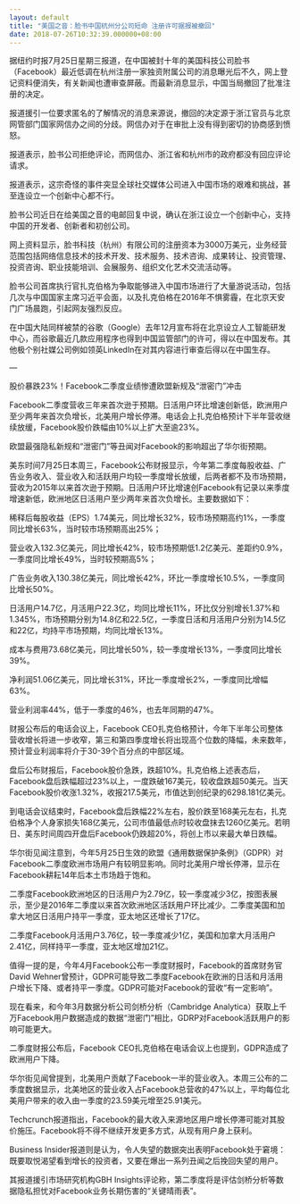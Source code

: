 ```yaml
---
layout: default
title: "美国之音：脸书中国杭州分公司短命 注册许可据报被撤回"
date: 2018-07-26T10:32:39.000000+08:00
---
```


据纽约时报7月25日星期三报道，在中国被封十年的美国科技公司脸书（Facebook）最近低调在杭州注册一家独资附属公司的消息曝光后不久，网上登记资料便消失，有关新闻也遭审查屏蔽。而最新消息显示，中国当局撤回了批准注册的决定。

报道援引一位要求匿名的了解情况的消息来源说，撤回的决定源于浙江官员与北京网管部门国家网信办之间的分歧。网信办对于在审批上没有得到密切的协商感到愤怒。

报道表示，脸书公司拒绝评论，而网信办、浙江省和杭州市的政府都没有回应评论请求。

报道表示，这宗奇怪的事件突显全球社交媒体公司进入中国市场的艰难和挑战，甚至连设立一个创新中心都不行。

脸书公司近日在给美国之音的电邮回复中说，确认在浙江设立一个创新中心，支持中国的开发者、创新者和初创公司。

网上资料显示，脸书科技（杭州）有限公司的注册资本为3000万美元，业务经营范围包括网络信息技术的技术开发、技术服务、技术咨询、成果转让、投资管理、投资咨询、职业技能培训、会展服务、组织文化艺术交流活动等。

脸书公司首席执行官扎克伯格为争取能够进入中国市场进行了大量游说活动，包括几次与中国国家主席习近平会面，以及扎克伯格在2016年不惧雾霾，在北京天安门广场晨跑，引起网友强烈反应。

在中国大陆同样被禁的谷歌（Google）去年12月宣布将在北京设立人工智能研发中心，而谷歌最近几款应用程序也得到中国监管部门的许可，得以在中国发布。其他极个别社媒公司例如领英LinkedIn在对其内容进行审查后得以在中国生存。

—

股价暴跌23%！Facebook二季度业绩惨遭欧盟新规及“泄密门”冲击

Facebook二季度营收三年来首次逊于预期。日活用户环比增速创新低，欧洲用户至少两年来首次负增长，北美用户增长停滞。电话会上扎克伯格预计下半年营收继续放缓，Facebook股价跌幅由10%以上扩大至逾23%。

欧盟最强隐私新规和“泄密门”等丑闻对Facebook的影响超出了华尔街预期。

美东时间7月25日本周三，Facebook公布财报显示，今年第二季度每股收益、广告业务收入、营业收入和活跃用户均较一季度增长放缓，后两者都不及市场预期，营收为2015年以来首次逊于预期。日活用户环比增速创Facebook有记录以来季度增速新低，欧洲地区日活用户至少两年来首次负增长。主要数据如下：

稀释后每股收益（EPS）1.74美元，同比增长32%，较市场预期高约1%，一季度同比增长63%，当时较市场预期高出25%；


营业收入132.3亿美元，同比增长42%，较市场预期低1.2亿美元、差距约0.9%，一季度同比增长49%，当时较预期高5%；


广告业务收入130.38亿美元，同比增长42%，环比一季度增长10.5%，一季度同比增长50%。


日活用户14.7亿，月活用户22.3亿，均同比增长11%，环比仅分别增长1.37%和1.345%，市场预期分别为14.8亿和22.5亿，一季度日活和月活用户分别为14.5亿和22亿，均持平市场预期，均同比增长13%。


成本与费用73.68亿美元，同比增长50%，较一季度增长13%，一季度同比增长39%。


净利润51.06亿美元，同比增长31%，环比一季度增长2%，一季度同比增幅63%。


营业利润率44%，低于一季度的46%，也去年同期的47%。

财报公布后的电话会议上，Facebook CEO扎克伯格预计，今年下半年公司整体营收增长将进一步收窄，第三和第四季度增长将出现高个位数的降幅，未来数年，预计营业利润率将介于30-39个百分点的中部区域。

盘后公布财报后，Facebook股价急跌，跌超10%。扎克伯格上述表态后，Facebook盘后跌幅超过23%以上，一度跌破167美元，较收盘跌超50美元。当天Facebook股价收涨1.32%，收报217.5美元，市值达到创纪录的6298.181亿美元。

到电话会议结束时，Facebook盘后跌幅22%左右，股价跌至168美元左右，扎克伯格净个人身家损失168亿美元，公司市值最低点时较收盘抹去1260亿美元。若明日、美东时间周四开盘后Facebook仍跌超20%，将创上市以来最大单日跌幅。

华尔街见闻注意到，今年5月25日生效的欧盟《通用数据保护条例》（GDPR）对Facebook二季度欧洲市场用户有较明显影响。同时北美用户增长停滞，显示在Facebook耕耘14年后本土市场趋于饱和。

二季度Facebook欧洲地区的日活用户为2.79亿，较一季度减少3亿，按图表展示，至少是2016年二季度以来首次欧洲地区活跃用户环比减少。二季度美国和加拿大地区日活用户持平一季度，亚太地区还增长了17亿。

二季度Facebook月活用户3.76亿，较一季度减少1亿，美国和加拿大月活用户2.41亿，同样持平一季度，亚太地区增加21亿。

值得一提的是，今年4月Facebook公布一季度财报时，Facebook的首席财务官David Wehner曾预计，GDPR可能导致二季度Facebook在欧洲的日活和月活用户增长下降、或者持平一季度。GDPR可能对Facebook的营收“有一定影响”。

现在看来，和今年3月数据分析公司剑桥分析（Cambridge Analytica）获取上千万Facebook用户数据造成的数据“泄密门”相比，GDRP对Facebook活跃用户的影响可能更大。

二季度财报公布后，Facebook CEO扎克伯格在电话会议上也提到，GDPR造成了欧洲用户下降。

华尔街见闻曾提到，北美用户贡献了Facebook一半的营业收入。本周三公布的二季度数据显示，北美地区的营业收入占Facebook总营收的47%以上，平均每位北美用户带来的收入由一季度的23.59美元增至25.91美元。

Techcrunch报道指出，Facebook的最大收入来源地区用户增长停滞可能对其股价施压。Facebook将不得不继续开发更多方式，从现有用户身上获利。

Business Insider报道则是认为，令人失望的数据突出表明Facebook处于窘境：既要取悦渴望看到增长的投资者，又要在爆出一系列丑闻之后挽回失望的用户。

其报道援引市场研究机构GBH Insights评论称，第二季度将是评估剑桥分析等数据隐私担忧对Facebook业务长期伤害的“关键晴雨表”。

